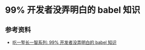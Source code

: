 # 99% 开发者没弄明白的 babel 知识









## 参考资料

- [吃一堑长一智系列: 99% 开发者没弄明白的 babel 知识](https://github.com/pigcan/blog/issues/26)